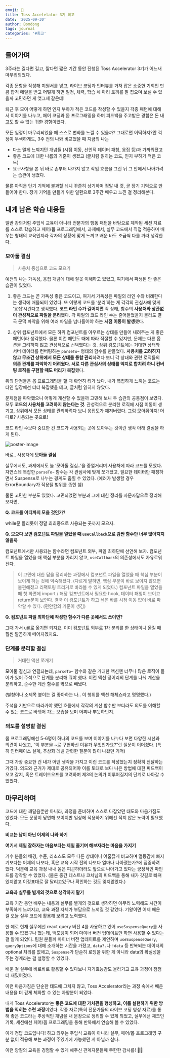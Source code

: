 ```yaml
---
emoji: 📓
title: Toss Accelelator 3기 회고
date: '2025-09-30'
author: Bomdong
tags: journal
categories: '#회고'
---
```


## 들어가며

3주라는 길다면 길고, 짧다면 짧은 기간 동안 진행된 Toss Accelerator 3기가 어느새 마무리되었다.

각종 문항을 작성해 지원서를 넣고, 라이브 코딩과 인터뷰를 거쳐 잡은 소중한 기회인 만큼 합격 메일을 받고
어떻게 하면 일정, 체력, 학습 세 마리 토끼를 잘 잡으며 보낼 수 있을까 고민하던 게 엊그제 같은데!

퇴근 후 모여 어떻게 하면 인지 부하가 적은 코드를 작성할 수 있을지 각종 패턴에 대해서 이야기를 나누고, 페어 코딩과 몹 프로그래밍을 하며 피드백을 주고받은 경험은 돈 내고도 할 수 없는 귀한 경험이었다.

모든 일정이 마무리되었을 때 스스로 변화를 느낄 수 있을까? 그대로면 어떡하지?란 걱정이 무색하게도, 3주 전의 나와 비교했을 때 지금의 나는

- 다소 멀게 느껴지던 개념들 (시점 이동, 선언적 데이터 패칭, 응집 등)과 가까워졌고
- 좋은 코드에 대한 나름의 기준이 생겼고 (글처럼 읽히는 코드, 인지 부하가 적은 코드)
- 요구사항을 본 뒤 바로 손부터 나가지 않고 작업 흐름을 그린 뒤 그 안에서 나아가려는 습관이 생겼다.

물론 아직은 단기 기억에 불과할 테니 꾸준히 상기하며 정말 내 것, 곧 장기 기억으로 만들어야 한다.
장기 기억을 만들기 위한 일환으로 3주간 배우고 느낀 걸 정리해본다.

## 내게 남은 학습 내용들

일반 강의처럼 주입식 교육이 아니라 전문가의 행동 패턴을 바탕으로 제작된 세션 자료를 스스로 학습하고 페어/몹 프로그래밍에서, 과제에서, 실무 코드에서 직접 적용하며 배우는 형태의 교육인지라 각자의 상황에 맞게 느끼고 배운 바도 조금씩 다를 거라 생각한다.

### 모아둘 결심

> 사용처 중심으로 코드 모으기

예전의 나는 가독성, 응집 개념에 대해 잘못 이해하고 있었고, 여기에서 파생된 안 좋은 습관이 있었다.

1. 좋은 코드는 곧 가독성 좋은 코드이고, 여기서 가독성은 파일의 라인 수와 비례한다는 생각에 매몰되어 있었다. 또 이렇게 코드를 ‘분리’하는 게 각각의 관심사에 맞게 ‘응집’시킨다고 생각했다.
   **코드 라인 수가 길어지면** 각 상태, 함수의 **사용처와 상관없이 관성적으로 파일을 분리**했다. 각 파일의 코드 라인 수는 줄어들었을지 몰라도 결국 문맥 파악을 위해 여러 파일을 넘나들어야 하는 **시점 이동이 발생**했다.

2. 상위 컴포넌트에서 모든 하위 컴포넌트를 아우르는 상태를 만들어 내려주는 게 좋은 패턴이라 생각했다. 물론 이런 패턴도 때에 따라 적절할 수 있지만, 문제는 다른 옵션을 고려하지 않고 관성적으로 선택했다는 것.
   상위 컴포넌트에는 거대한 상태와 서버 데이터를 컨버팅하는 `parseTo~` 형태의 함수를 만들었다.
   **사용처를 고려하지 않고 무조건 상위에서 모든 상태를 통합 관리**하려다 보니 각 상태와 관련 로직들의 **의존 관계를 파악하기 어려웠다. 서로 다른 관심사의 상태를 억지로 합치려 하니 컨버팅 로직을 구현할 때도 머리가 복잡**했다.

위의 단점들은 몹 프로그래밍을 할 때 확연히 티가 났다.
내가 복잡하게 느끼는 코드는 타인 입장에선 더더 복잡했을 테고, 글처럼 읽히지 않았다.

문제점을 파악했으니 어떻게 개선할 수 있을까 고민해 보니 두 습관의 공통점이 보였다.
모두 **코드의 사용처를 고려하지 않는다는 것**. 관성적으로 분리한 로직에 시점 이동이 생기고, 상위에서 모든 상태를 관리하려다 보니 응집도가 깨져버렸다. 그럼 모아줘야지! 어디로? 사용되는 곳으로!

코드 라인 수보다 중요한 건 코드가 사용되는 곳에 모아두는 것이란 생각 아래 결심을 하게 된다.

![poster-image](./image.png)

바로.. 사용처에 **모아둘 결심**

실무에서도, 과제에서도 늘 ‘모아둘 결심..’을 중얼거리며 사용처에 따라 코드를 모았다.
자연스레 복잡한 `parseTo~` 함수는 각 관심사에 맞게 쪼개졌고, 필요한 데이터만 패칭하면서 Suspense로 나누는 경계도 좁힐 수 있었다. (에러가 발생할 경우 ErrorBoundary가 적용될 범위를 좁힌 셈)

물론 고민한 부분도 있었다. 고민되었던 부분과 그에 대한 정리를 자문자답으로 정리해 보자면,

**Q. 코드를 어디까지 모을 것인가?**

while문 돌리듯이 정말 최최종으로 사용되는 곳까지 모으자.

**Q. 모으다 보면 컴포넌트 파일을 열었을 때 `useCallback`으로 감싼 함수만 너무 많아지지 않을까**

컴포넌트에서만 사용되는 함수라면 컴포넌트 외부, 파일 최하단에 선언해 보자.
컴포넌트 파일을 열었을 때 핵심 부분을 가리지 않고, `useCallback`의 의존성에서도 자유로워진다.

> 이 고민에 대한 답을 정리하는 과정에서 컴포넌트 파일을 열었을 때 핵심 부분이 보이게 하는 것에 익숙해졌다. (다르게 말하면, 핵심 부분이 바로 보이지 않으면 불편해졌고 리팩토링 트리거로 바라볼 수 있게 되었다.) 컴포넌트 파일을 열었을 때 첫 화면에 import / 해당 컴포넌트에서 필요한 hook, 데이터 패칭이 보이고 return문이 보인다. 결국 이 컴포넌트가 하고 싶은 바를 시점 이동 없이 바로 파악할 수 있다. (편안함의 기준이 생김)

**Q. 컴포넌트 파일 최하단에 작성한 함수가 다른 곳에서도 쓰이면?**

그때 가서 util로 옮기면 되지요. 이미 컴포넌트 외부로 1차 분리를 한 상태이니 옮길 때 훨씬 깔끔하게 떼어지겠지요.

### 단계를 분리할 결심

> 거대한 액션 쪼개기

모아둘 결심과 연결되는데, `parseTo~` 함수와 같은 거대한 액션엔 너무나 많은 로직이 들어가 있어 주석으로 단계를 분리해 줘야 했다. 이런 액션 덩어리의 단계를 나눠 계산을 분리하고, 순수한 계산 함수를 밖으로 빼냈다.

(별칭이나 소제목 붙이는 걸 좋아하는 나.. 이 행위를 액션 해체쇼라고 명명했다.)

주석을 기반으로 따라가야 했던 흐름에서 각각의 계산 함수만 보더라도 의도를 이해할 수 있는 코드로 바뀌어 가는 모습을 보며 어찌나 뿌듯하던지.

### 의도를 설명할 결심

몹 프로그래밍에선 5-6명이 하나의 코드를 보며 이야기를 나누다 보면 다양한 시선과 의견이 나왔고, “이 부분을 ~로 구현하신 이유가 무엇인가요?”란 질문이 이어졌다. (특히 인터페이스 설계, 추상화 레벨 관련한 질문이 많이 나왔던 기억)

그때 가장 중요한 건 내가 어떤 생각을 가지고 이런 코드를 작성했는지 정확히 전달하는 거였다.
의도와 근거가 제대로 공유되어야 이를 토대로 보다 나은 방법에 대한 피드백이 오고 갈지, 혹은 트레이드오프를 고려하며 제3의 논의가 이루어질지의 단계로 나아갈 수 있었다.

## 마무리하며

코드에 대한 깨달음뿐만 아니라, 과정을 준비하며 스스로 다잡았던 태도와 마음가짐도 있었다. 모든 문장이 당연해 보이지만 일상에 적용하기 위해선 적지 않은 노력이 필요했다.

**비교는 남이 아닌 어제의 나와 하기**

**여기서 제일 잘하자는 마음보다는 제일 즐기며 해보자라는 마음을 가지기**

기수 분들의 배경, 수준, 리소스도 모두 다른 상태이니 어줍잖게 비교하며 열등감에 빠지기보다는
어제의 나보다, 혹은 교육 시작 전의 나보다 얼마나 나아졌는가?에 집중하려 했다.
덕분에 교육 과정 내내 몸은 피곤하더라도 앞으로 나아가고 있다는 긍정적인 마인드를 장착할 수 있었다. (물론 중간 테스트나 코치님의 피드백을 통해 내가 갓길로 빠져있지않고 이정표대로 잘 달리고있구나 확인하는 것도 잊지않았다.)

**교육과 실무를 별개의 것으로 생각하지 말기**

교육 기간 동안 배우는 내용과 실무를 별개의 것으로 생각하면 아무리 노력해도 시간이 부족하게 느껴지고, 교육 과정 자체가 부담으로 느껴질 것 같았다. 기왕이면 어제 배운 걸 오늘 실무 코드에 활용해 보려고 노력했다.

한 예로 현재 실무에선 react query 버전 4를 사용하고 있어 `useSuspenseQuery`를 사용할 수 없겠구나 했는데, 백포팅이 되어 마이너 버전 업데이트만 하면 사용할 수 있다는 걸 알게 되었다. 팀원 분들께 마이너 버전 업데이트를 제안하며 `useSuspenseQuery`, `queryOptions`에 대해 소개하는 시간을 가졌고, `data?.`나 `!data` 등 반복되는 데이터의 optional 처리를 없애고, `Suspense`가 단순히 로딩을 위한 게 아니라 data의 확실성을 주는 경계라는 걸 설명할 수 있었다.

배운 걸 실무에 바로바로 활용할 수 있다보니 자기효능감도 올라가고 교육 과정이 점점 더 재밌어졌다.

이런 마음가짐은 단순한 태도에 그치지 않고, Toss Accelerator라는 과정 속에서 배운 내용을 더 깊게 체화할 수 있는 자양분이 되었다.

내게 Toss Accelerator는 **좋은 코드에 대한 가치관을 형성하고, 이를 실현하기 위한 방법을 익히는 수련 과정**이었다. 각종 자료(특히 전문가들의 라이브 코딩 영상 자료)를 통해 좋은 코드라는 추상적인 개념을 내 문장으로 정리할 수 있게 되었고, 실무에선 체크인 기록, 세션에선 페어/몹 프로그래밍을 통해 반복해서 연습해 볼 수 있었다.

이게 정답 코드입니다! 하고 외우는 주입식 교육이 아니라 실무, 페어/몹 프로그래밍 구분 없이 적용해 보는 과정이 주였기에 가능했던 게 아닐까 싶다.

이런 양질의 교육을 경험할 수 있게 해주신 관계자분들께 무한한 감사를! 🙇🏻

```toc

```
